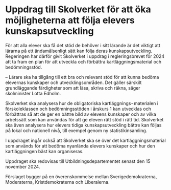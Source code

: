 # Uppdrag till Skolverket för att öka möjligheterna att följa elevers kunskapsutveckling

För att alla elever ska få det stöd de behöver i sitt lärande är det viktigt att lärarna på ett ändamålsenligt sätt kan följa deras kunskapsutveckling. Regeringen har därför givit Skolverket i uppdrag i regleringsbrevet för 2024 att ta fram en plan för att utveckla och förbättra kartläggningsmaterial och bedömningsstöd.

– Lärare ska ha tillgång till ett bra och relevant stöd för att kunna bedöma elevernas kunskaper och utvecklingsområden. Det gäller särskilt grundläggande färdigheter som att läsa, skriva och räkna, säger skolminister Lotta Edholm.

Skolverket ska analysera hur de obligatoriska kartläggnings¬materialen i förskoleklassen och bedömningsstöden i årskurs 1 kan utvecklas och förbättras så att de ger en bättre bild av elevens kunskaper och av vilka arbetssätt som kan användas för att ge eleven rätt stöd i rätt tid. Skolverket ska även analysera hur elevers tidiga kunskapsutveckling bättre kan följas på lokal och nationell nivå, till exempel genom ny statistikinsamling.

I uppdraget ingår också att Skolverket ska se över det kartläggningsmaterial som används för att bedöma nyanlända elevers kunskaper och hur den kartläggningen bäst kan organiseras.

Uppdraget ska redovisas till Utbildningsdepartementet senast den 15 november 2024.

Förslaget bygger på en överenskommelse mellan Sverigedemokraterna, Moderaterna, Kristdemokraterna och Liberalerna.
